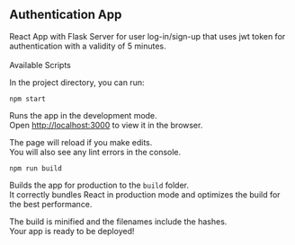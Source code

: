 <h2>Authentication App</h2>
React App with Flask Server for user log-in/sign-up that uses jwt token for authentication with a validity of 5 minutes.
<br><br>
Available Scripts

In the project directory, you can run:

 `npm start`

Runs the app in the development mode.\
Open [http://localhost:3000](http://localhost:3000) to view it in the browser.

The page will reload if you make edits.\
You will also see any lint errors in the console.


 `npm run build`

Builds the app for production to the `build` folder.\
It correctly bundles React in production mode and optimizes the build for the best performance.

The build is minified and the filenames include the hashes.\
Your app is ready to be deployed!

